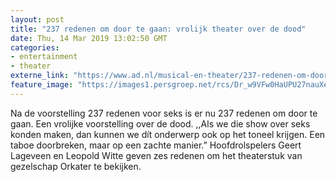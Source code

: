 ```yaml
---
layout: post
title: "237 redenen om door te gaan: vrolijk theater over de dood"
date: Thu, 14 Mar 2019 13:02:50 GMT
categories: 
- entertainment 
- theater 
externe_link: "https://www.ad.nl/musical-en-theater/237-redenen-om-door-te-gaan-vrolijk-theater-over-de-dood~a1c6147a/"
feature_image: "https://images1.persgroep.net/rcs/Dr_w9VFw0HaUPU27nauXe6Zuy28/diocontent/142883576/_fitwidth/400/?appId=21791a8992982cd8da851550a453bd7f&quality=0.7"
---
```


Na de voorstelling 237 redenen voor seks is er nu 237 redenen om door te gaan. Een vrolijke voorstelling over de dood. ,,Als we die show over seks konden maken, dan kunnen we dít onderwerp ook op het toneel krijgen. Een taboe doorbreken, maar op een zachte manier.” Hoofdrolspelers Geert Lageveen en Leopold Witte geven zes redenen om het theaterstuk van gezelschap Orkater te bekijken.

